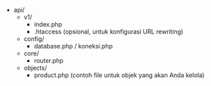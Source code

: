 - api/
  - v1/
    - index.php
    - .htaccess (opsional, untuk konfigurasi URL rewriting)
  - config/
    - database.php / koneksi.php
  - core/
    - router.php
  - objects/
    - product.php (contoh file untuk objek yang akan Anda kelola)